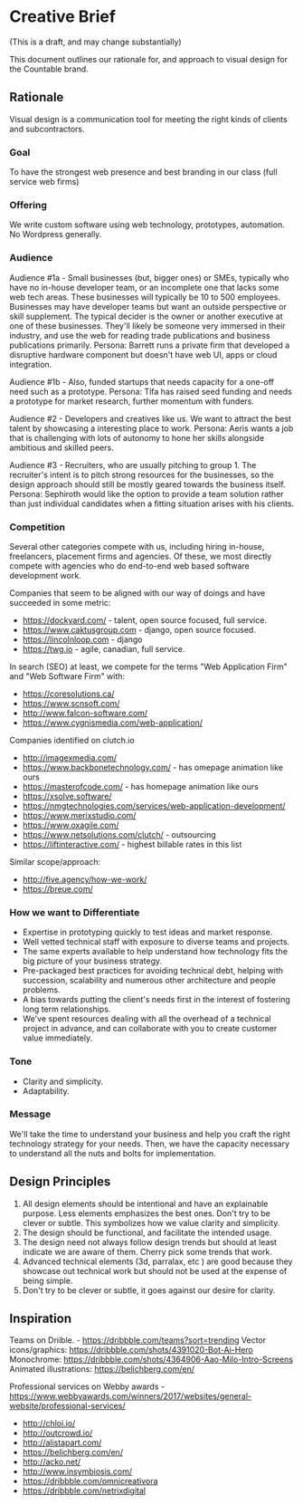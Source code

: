 # Creative Brief

(This is a draft, and may change substantially)

This document outlines our rationale for, and approach to visual design for the Countable brand.

## Rationale

Visual design is a communication tool for meeting the right kinds of clients and subcontractors.

### Goal

To have the strongest web presence and best branding in our class (full service web firms)

### Offering

We write custom software using web technology, prototypes, automation. No Wordpress generally.

### Audience

Audience #1a - Small businesses (but, bigger ones) or SMEs, typically who have no in-house developer team, or an incomplete one that lacks some web tech areas. These businesses will typically be 10 to 500 employees. Businesses may have developer teams but want an outside perspective or skill supplement.  The typical decider is the owner or another executive at one of these businesses. They'll likely be someone very immersed in their industry, and use the web for reading trade publications and business publications primarily. Persona: Barrett runs a private firm that developed a disruptive hardware component but doesn't have web UI, apps or cloud integration.

Audience #1b - Also, funded startups that needs capacity for a one-off need such as a prototype. Persona: Tifa has raised seed funding and needs a prototype for market research, further momentum with funders.

Audience #2 - Developers and creatives like us. We want to attract the best talent by showcasing a interesting place to work. Persona: Aeris wants a job that is challenging with lots of autonomy to hone her skills alongside ambitious and skilled peers.

Audience #3 - Recruiters, who are usually pitching to group 1. The recruiter's intent is to pitch strong resources for the businesses, so the design approach should still be mostly geared towards the business itself. Persona: Sephiroth would like the option to provide a team solution rather than just individual candidates when a fitting situation arises with his clients.

### Competition

Several other categories compete with us, including hiring in-house, freelancers, placement firms and agencies. Of these, we most directly compete with agencies who do end-to-end web based software development work.

Companies that seem to be aligned with our way of doings and have succeeded in some metric:
  * https://dockyard.com/ - talent, open source focused, full service.
  * https://www.caktusgroup.com - django, open source focused.
  * https://lincolnloop.com - django
  * https://twg.io - agile, canadian, full service.

In search (SEO) at least, we compete for the terms "Web Application Firm" and "Web Software Firm" with:
  * https://coresolutions.ca/
  * https://www.scnsoft.com/
  * http://www.falcon-software.com/
  * https://www.cygnismedia.com/web-application/

Companies identified on clutch.io
  * http://imagexmedia.com/
  * https://www.backbonetechnology.com/ - has omepage animation like ours
  * https://masterofcode.com/ - has homepage animation like ours
  * https://xsolve.software/
  * https://nmgtechnologies.com/services/web-application-development/
  * https://www.merixstudio.com/
  * https://www.oxagile.com/
  * https://www.netsolutions.com/clutch/ - outsourcing
  * https://liftinteractive.com/ - highest billable rates in this list

Similar scope/approach:
  * http://five.agency/how-we-work/
  * https://breue.com/
 
### How we want to Differentiate

  * Expertise in prototyping quickly to test ideas and market response.
  * Well vetted technical staff with exposure to diverse teams and projects.
  * The same experts available to help understand how technology fits the big picture of your business strategy.
  * Pre-packaged best practices for avoiding technical debt, helping with succession, scalability and numerous other architecture and people problems.
  * A bias towards putting the client's needs first in the interest of fostering long term relationships.
  * We've spent resources dealing with all the overhead of a technical project in advance, and can collaborate with you to create customer value immediately.

### Tone

  * Clarity and simplicity.
  * Adaptability.

### Message

We'll take the time to understand your business and help you craft the right technology strategy for your needs. Then, we have the capacity necessary to understand all the nuts and bolts for implementation.

## Design Principles

1. All design elements should be intentional and have an explainable purpose. Less elements emphasizes the best ones. Don't try to be clever or subtle. This symbolizes how we value clarity and simplicity.
2. The design should be functional, and facilitate the intended usage.
3. The design need not always follow design trends but should at least indicate we are aware of them. Cherry pick some trends that work.
4. Advanced technical elements (3d, parralax, etc ) are good because they showcase out technical work but should not be used at the expense of being simple.
5. Don't try to be clever or subtle, it goes against our desire for clarity.

## Inspiration

Teams on Driible. - https://dribbble.com/teams?sort=trending
Vector icons/graphics: https://dribbble.com/shots/4391020-Bot-Ai-Hero
Monochrome: https://dribbble.com/shots/4364906-Aao-Milo-Intro-Screens
Animated illustrations: https://belichberg.com/en/

Professional services on Webby awards - https://www.webbyawards.com/winners/2017/websites/general-website/professional-services/

  * http://chloi.io/
  * http://outcrowd.io/
  * http://alistapart.com/
  * https://belichberg.com/en/
  * http://acko.net/
  * http://www.insymbiosis.com/
  * https://dribbble.com/omnicreativora
  * https://dribbble.com/netrixdigital
